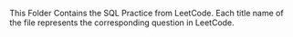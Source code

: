This Folder Contains the SQL Practice from LeetCode.
Each title name of the file represents the corresponding question in LeetCode.
